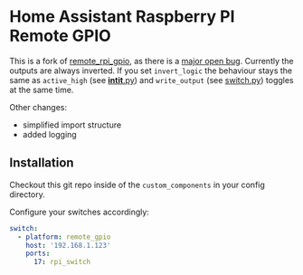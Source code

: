 # Home Assistant Raspberry PI Remote GPIO

This is a fork of [remote_rpi_gpio](https://www.home-assistant.io/integrations/remote_rpi_gpio/), as there is a [major open bug](https://github.com/home-assistant/core/issues/24571).
Currently the outputs are always inverted. If you set `invert_logic` the behaviour stays the same as `active_high` (see [**intit**.py](https://github.com/home-assistant/core/blob/dev/homeassistant/components/remote_rpi_gpio/__init__.py#L29)) and `write_output` (see [switch.py](https://github.com/home-assistant/core/blob/dev/homeassistant/components/remote_rpi_gpio/switch.py#L78)) toggles at the same time.

Other changes:

- simplified import structure
- added logging

## Installation

Checkout this git repo inside of the `custom_components` in your config directory.

Configure your switches accordingly:

```yaml
switch:
  - platform: remote_gpio
    host: '192.168.1.123'
    ports:
      17: rpi_switch
```
